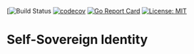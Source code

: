 [![Build Status](https://github.com/tetreaulttech/ssi/workflows/Go/badge.svg)
[![codecov](https://codecov.io/gh/tetreaulttech/ssi/branch/master/graph/badge.svg)](https://codecov.io/gh/tetreaulttech/ssi)
[![Go Report Card](https://goreportcard.com/badge/github.com/tetreaulttech/ssi)](https://goreportcard.com/report/github.com/tetreaulttech/ssi)
[![License: MIT](https://img.shields.io/badge/License-MIT-yellow.svg)](https://opensource.org/licenses/MIT)

# Self-Sovereign Identity

